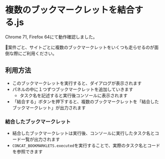 # 複数のブックマークレットを結合する.js

Chrome 71, Firefox 64にて動作確認しました。

💁案件ごと、サイトごとに複数のブックマークレットをいくつも走らせるのが面倒な際にご利用ください。
  


## 利用方法

- このブックマークレットを実行すると、ダイアログが表示されます
- パネルの中に１つずつブックマークレットを追加していきます
    - タスク名を記述すると実行後コンソールに表示されます
- 「結合する」ボタンを押下すると、複数のブックマークレットを「結合したブックマークレット」が出力されます

### 結合したブックマークレット

- 結合したブックマークレットは実行後、コンソールに実行したタスク名とコード一覧が出力されます
- `CONCAT_BOOKMARKLETS.executed`を実行することで、実際のタスク名とコードを参照できます
